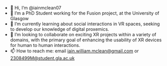 - 👋 Hi, I’m @iainmclean07
- 👀 I’m a PhD Student working for the Fusion project, at the University of Glasgow
- 🌱 I’m currently learning about social interactions in VR spaces, seeking to develop our knowledge of digital proxemics.
- 💞️ I’m looking to collaborate on exciting XR projects within a variety of domains, with the primary goal of enhancing the usability of XR devices for human to human interactions.
- 📫 How to reach me: email iain.william.mclean@gmail.com or 2308499M@student.gla.ac.uk

<!---
iainmclean07/iainmclean07 is a ✨ special ✨ repository because its `README.md` (this file) appears on your GitHub profile.
You can click the Preview link to take a look at your changes.
--->
